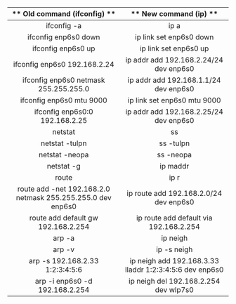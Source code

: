 |                  ** 						  							  								 Old command (ifconfig)  							 						 					**                 |                   ** 						  							  								 New command (ip)  							 						 					**                  |
|:---------------------------------------------------------------------:|:-----------------------------------------------------------------:|
|                          						  							  								 ifconfig -a  							 						 					                         |                            						  							  								 ip a  							 						 					                          |
|                      						  							  								 ifconfig enp6s0 down  							 						 					                    |                  						  							  								 ip link set enp6s0 down  							 						 					                 |
|                       						  							  								 ifconfig enp6s0 up  							 						 					                     |                   						  							  								 ip link set enp6s0 up  							 						 					                  |
|                  						  							  								 ifconfig enp6s0 192.168.2.24  							 						 					                |           						  							  								 ip addr add 192.168.2.24/24 dev enp6s0  							 						 					         |
|             						  							  								 ifconfig enp6s0 netmask 255.255.255.0  							 						 					            |           						  							  								 ip addr add 192.168.1.1/24 dev enp6s0  							 						 					          |
|                    						  							  								 ifconfig enp6s0 mtu 9000  							 						 					                  |                						  							  								 ip link set enp6s0 mtu 9000  							 						 					               |
|                 						  							  								 ifconfig enp6s0:0 192.168.2.25  							 						 					               |           						  							  								 ip addr add 192.168.2.25/24 dev enp6s0  							 						 					         |
|                            						  							  								 netstat  							 						 					                           |                             						  							  								 ss  							 						 					                           |
|                         						  							  								 netstat -tulpn  							 						 					                       |                         						  							  								 ss -tulpn  							 						 					                        |
|                         						  							  								 netstat -neopa  							 						 					                       |                         						  							  								 ss -neopa  							 						 					                        |
|                           						  							  								 netstat -g  							 						 					                         |                          						  							  								 ip maddr  							 						 					                        |
|                             						  							  								 route  							 						 					                            |                            						  							  								 ip r  							 						 					                          |
|  						  							  								 route add -net 192.168.2.0 netmask 255.255.255.0 dev enp6s0  							 						 					 |           						  							  								 ip route add 192.168.2.0/24 dev enp6s0  							 						 					         |
|               						  							  								 route add default gw 192.168.2.254  							 						 					             |           						  							  								 ip route add default via 192.168.2.254  							 						 					         |
|                             						  							  								 arp -a  							 						 					                           |                          						  							  								 ip neigh  							 						 					                        |
|                             						  							  								 arp -v  							 						 					                           |                        						  							  								 ip -s neigh  							 						 					                       |
|                						  							  								 arp -s 192.168.2.33 1:2:3:4:5:6  							 						 					               |  						  							  								 ip neigh add 192.168.3.33 lladdr 1:2:3:4:5:6 dev enp6s0  							 						 					 |
|                 						  							  								 arp -i enp6s0 -d 192.168.2.254  							 						 					               |           						  							  								 ip neigh del 192.168.2.254 dev wlp7s0  							 						 					          |

